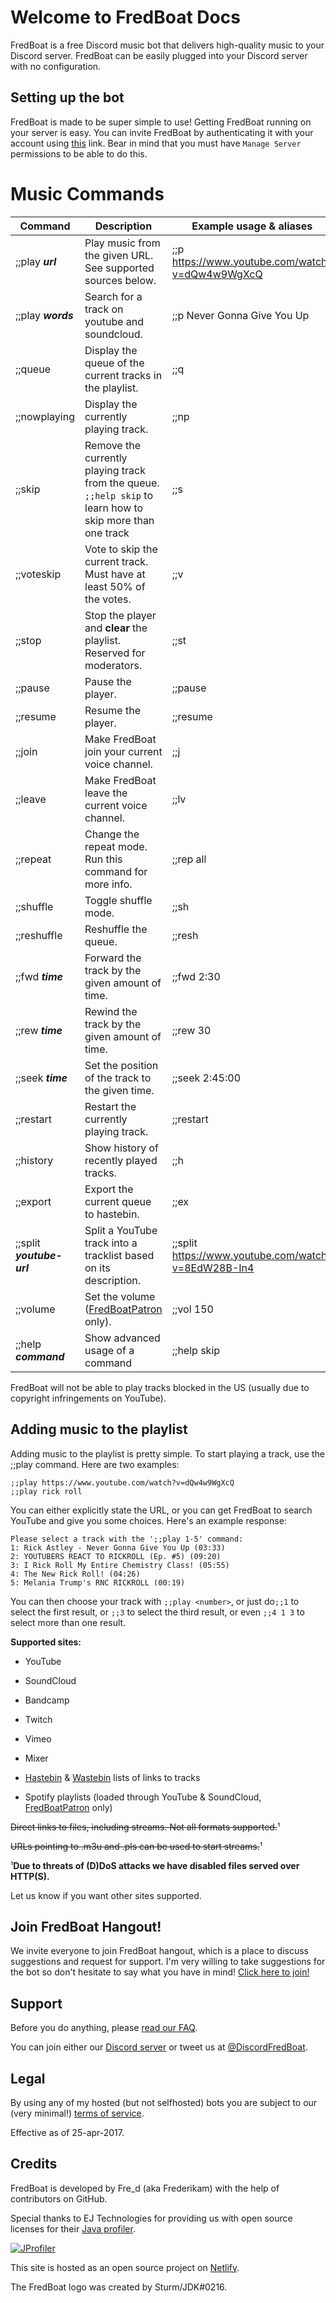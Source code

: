 # Welcome to FredBoat Docs
FredBoat is a free Discord music bot that delivers high-quality music to your Discord server. FredBoat can be easily plugged into your Discord server with no configuration.


## Setting up the bot
FredBoat is made to be super simple to use! Getting FredBoat running on your server is easy. You can invite FredBoat by authenticating it with your account using [this](https://goo.gl/cFs5M9) link. Bear in mind that you must have `Manage Server` permissions to be able to do this.

# Music Commands

| Command                    | Description                                                           | Example usage & aliases                     |
|----------------------------|-----------------------------------------------------------------------|---------------------------------------------|
| ;;play ***url***           | Play music from the given URL. See supported sources below.           | ;;p https://www.youtube.com/watch?v=dQw4w9WgXcQ |
| ;;play ***words***         | Search for a track on youtube and soundcloud.                         | ;;p Never Gonna Give You Up                 |
| ;;queue                    | Display the queue of the current tracks in the playlist.              | ;;q                                         |
| ;;nowplaying               | Display the currently playing track.                                  | ;;np                                        |
| ;;skip                     | Remove the currently playing track from the queue. `;;help skip` to learn how to skip more than one track | ;;s     |
| ;;voteskip                 | Vote to skip the current track. Must have at least 50% of the votes.  | ;;v                                         |
| ;;stop                     | Stop the player and **clear** the playlist. Reserved for moderators.  | ;;st                                        |
| ;;pause                    | Pause the player.                                                     | ;;pause                                     |
| ;;resume                   | Resume the player.                                                    | ;;resume                                    |
| ;;join                     | Make FredBoat join your current voice channel.                        | ;;j                                         |
| ;;leave                    | Make FredBoat leave the current voice channel.                        | ;;lv                                        |
| ;;repeat                   | Change the repeat mode. Run this command for more info.               | ;;rep all                                   |
| ;;shuffle                  | Toggle shuffle mode.                                                  | ;;sh                                        |
| ;;reshuffle                | Reshuffle the queue.                                                  | ;;resh                                      |
| ;;fwd ***time***           | Forward the track by the given amount of time.                        | ;;fwd 2:30                                  |
| ;;rew ***time***           | Rewind the track by the given amount of time.                         | ;;rew 30                                    |
| ;;seek ***time***          | Set the position of the track to the given time.                      | ;;seek 2:45:00                              |
| ;;restart                  | Restart the currently playing track.                                  | ;;restart                                   |
| ;;history                  | Show history of recently played tracks.                               | ;;h                                         |
| ;;export                   | Export the current queue to hastebin.                                 | ;;ex                                        |
| ;;split ***youtube-url***  | Split a YouTube track into a tracklist based on its description.      | ;;split https://www.youtube.com/watch?v=8EdW28B-In4 |
| ;;volume                   | Set the volume ([FredBoatPatron](/docs/donate) only).                 | ;;vol 150                                   |
| ;;help ***command***       | Show advanced usage of a command                                      | ;;help skip                                 |


FredBoat will not be able to play tracks blocked in the US (usually due to copyright infringements on YouTube).

## Adding music to the playlist
Adding music to the playlist is pretty simple. To start playing a track, use the ;;play command. Here are two examples:
```
;;play https://www.youtube.com/watch?v=dQw4w9WgXcQ
;;play rick roll
```
You can either explicitly state the URL, or you can get FredBoat to search YouTube and give you some choices. Here's an example response:

```
Please select a track with the ';;play 1-5' command:
1: Rick Astley - Never Gonna Give You Up (03:33)
2: YOUTUBERS REACT TO RICKROLL (Ep. #5) (09:20)
3: I Rick Roll My Entire Chemistry Class! (05:55)
4: The New Rick Roll! (04:26)
5: Melania Trump's RNC RICKROLL (00:19)
```

You can then choose your track with `;;play <number>`, or just do`;;1` to select the first result, or `;;3` to select the third result, or even `;;4 1 3` to select more than one result.

**Supported sites:**

* YouTube 

* SoundCloud

* Bandcamp

* Twitch

* Vimeo

* Mixer

* [Hastebin](https://hastebin.com) & [Wastebin](https://wastebin.party) lists of links to tracks

* Spotify playlists (loaded through YouTube & SoundCloud, [FredBoatPatron](/docs/donate) only)

~~Direct links to files, including streams. Not all formats supported.~~¹

~~URLs pointing to .m3u and .pls can be used to start streams.~~¹

¹**Due to threats of (D)DoS attacks we have disabled files served over HTTP(S).**

Let us know if you want other sites supported. 

## Join FredBoat Hangout!
We invite everyone to join FredBoat hangout, which is a place to discuss suggestions and request for support. I'm very willing to take suggestions for the bot so don't hesitate to say what you have in mind! [Click here to join!](https://discord.gg/cgPFW4q)

## Support
Before you do anything, please [read our FAQ](https://fredboat.com/docs/faq).

You can join either our [Discord server](https://discord.gg/cgPFW4q) or tweet us at [@DiscordFredBoat](https://twitter.com/DiscordFredBoat).

## Legal
By using any of my hosted (but not selfhosted) bots you are subject to our (very minimal!) [terms of service](https://fredboat.com/docs/terms).

Effective as of 25-apr-2017.

## Credits
FredBoat is developed by Fre_d (aka Frederikam) with the help of contributors on GitHub.

Special thanks to EJ Technologies for providing us with open source licenses for their [Java profiler](https://www.ej-technologies.com/products/jprofiler/overview.html).

[![JProfiler](https://www.ej-technologies.com/images/product_banners/jprofiler_large.png)](https://www.ej-technologies.com/products/jprofiler/overview.html)

This site is hosted as an open source project on [Netlify](https://www.netlify.com/).

The FredBoat logo was created by Sturm/JDK\#0216.

